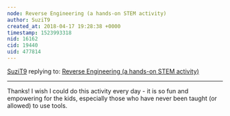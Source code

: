 ```yaml
---
node: Reverse Engineering (a hands-on STEM activity)
author: SuziT9
created_at: 2018-04-17 19:28:38 +0000
timestamp: 1523993318
nid: 16162
cid: 19440
uid: 477814
---
```




[SuziT9](../profile/SuziT9) replying to: [Reverse Engineering (a hands-on STEM activity)](../notes/SuziT9/04-16-2018/reverse-engineering-a-hands-on-stem-activity)

----
Thanks! I wish I could do this activity every day - it is so fun and empowering for the kids, especially those who have never been taught (or allowed) to use tools.